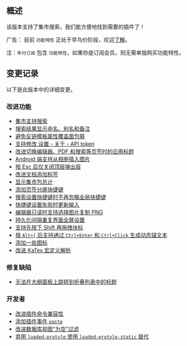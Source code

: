 ## 概述

该版本支持了集市搜索，我们能方便地找到需要的插件了！

广告： 目前 `功能特性` 正处于早鸟价阶段，欢迎[了解](https://b3log.org/siyuan/pricing.html)。

注：`年付订阅` 包含 `功能特性`，如果你是订阅会员，则无需单独购买功能特性。

## 变更记录

以下是此版本中的详细变更。

### 改进功能

* [集市支持搜索](https://github.com/siyuan-note/siyuan/issues/8173)
* [搜索结果显示命名、别名和备注](https://github.com/siyuan-note/siyuan/issues/9430)
* [避免反链模板属性覆盖面包屑](https://github.com/siyuan-note/siyuan/issues/9445)
* [支持修改 设置 - 关于 - API token](https://github.com/siyuan-note/siyuan/issues/9448)
* [改进切换编辑器、PDF 和搜索等页签时的应用标题](https://github.com/siyuan-note/siyuan/issues/9450)
* [Android 端支持从相册插入图片](https://github.com/siyuan-note/siyuan/issues/9455)
* [按 Esc 后仅关闭顶层弹出层](https://github.com/siyuan-note/siyuan/issues/9456)
* [改进文档添加标签](https://github.com/siyuan-note/siyuan/issues/9462)
* [显示集市包总计](https://github.com/siyuan-note/siyuan/issues/9467)
* [添加页签分屏快捷键](https://github.com/siyuan-note/siyuan/issues/9470)
* [搜索设置快捷键时不再忽略全局快捷键](https://github.com/siyuan-note/siyuan/issues/9474)
* [快捷键设置失败时更新输入](https://github.com/siyuan-note/siyuan/issues/9475)
* [编辑器只读时支持选择图片复制 PNG](https://github.com/siyuan-note/siyuan/issues/9476)
* [持久化间隔重复界面全屏设置](https://github.com/siyuan-note/siyuan/issues/9477)
* [支持先按下 Shift 再拖拽块标](https://github.com/siyuan-note/siyuan/issues/9479)
* [按 `Alt+[` 后支持通过 `Ctrl+Enter` 和 `Ctrl+Click` 生成动态锚文本](https://github.com/siyuan-note/siyuan/issues/9480)
* [添加一些图标](https://github.com/siyuan-note/siyuan/issues/9481)
* [改进 KaTex 宏定义解析](https://github.com/siyuan-note/siyuan/issues/9485)

### 修复缺陷

* [无法在大纲面板上跳转到折叠列表中的标题](https://github.com/siyuan-note/siyuan/issues/9469)

### 开发者

* [改进插件命令兼容性](https://github.com/siyuan-note/siyuan/issues/9231)
* [添加插件事件 `paste`](https://github.com/siyuan-note/siyuan/issues/9452)
* [改进数据库视图“为空”过滤](https://github.com/siyuan-note/siyuan/issues/9463)
* [弃用 `loaded-protyle` 使用 `loaded-protyle-static` 替代](https://github.com/siyuan-note/siyuan/issues/9468)
